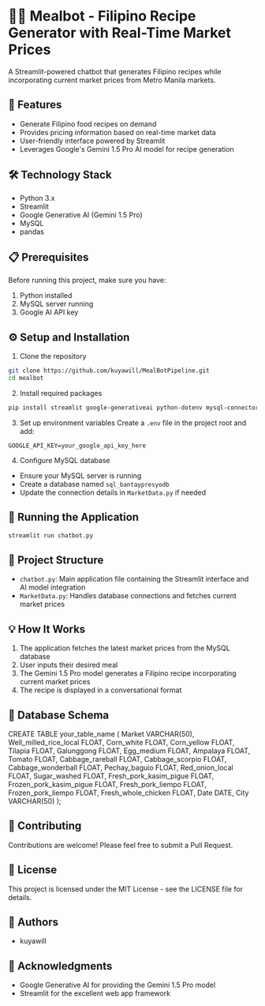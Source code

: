 # 👨‍🍳 Mealbot - Filipino Recipe Generator with Real-Time Market Prices

A Streamlit-powered chatbot that generates Filipino recipes while incorporating current market prices from Metro Manila markets.

## 🌟 Features

- Generate Filipino food recipes on demand
- Provides pricing information based on real-time market data
- User-friendly interface powered by Streamlit
- Leverages Google's Gemini 1.5 Pro AI model for recipe generation

## 🛠️ Technology Stack

- Python 3.x
- Streamlit
- Google Generative AI (Gemini 1.5 Pro)
- MySQL
- pandas

## 📋 Prerequisites

Before running this project, make sure you have:

1. Python installed
2. MySQL server running
3. Google AI API key

## ⚙️ Setup and Installation

1. Clone the repository
```bash
git clone https://github.com/kuyawill/MealBotPipeline.git
cd mealbot
```

2. Install required packages
```bash
pip install streamlit google-generativeai python-dotenv mysql-connector-python pandas
```

3. Set up environment variables
Create a `.env` file in the project root and add:
```
GOOGLE_API_KEY=your_google_api_key_here
```

4. Configure MySQL database
- Ensure your MySQL server is running
- Create a database named `sql_bantaypresyodb`
- Update the connection details in `MarketData.py` if needed

## 🚀 Running the Application

```bash
streamlit run chatbot.py
```

## 📁 Project Structure

- `chatbot.py`: Main application file containing the Streamlit interface and AI model integration
- `MarketData.py`: Handles database connections and fetches current market prices

## 💡 How It Works

1. The application fetches the latest market prices from the MySQL database
2. User inputs their desired meal
3. The Gemini 1.5 Pro model generates a Filipino recipe incorporating current market prices
4. The recipe is displayed in a conversational format

## 📝 Database Schema

CREATE TABLE your_table_name (
    Market VARCHAR(50),
    Well_milled_rice_local FLOAT,
    Corn_white FLOAT,
    Corn_yellow FLOAT,
    Tilapia FLOAT,
    Galunggong FLOAT,
    Egg_medium FLOAT,
    Ampalaya FLOAT,
    Tomato FLOAT,
    Cabbage_rareball FLOAT,
    Cabbage_scorpio FLOAT,
    Cabbage_wonderball FLOAT,
    Pechay_baguio FLOAT,
    Red_onion_local FLOAT,
    Sugar_washed FLOAT,
    Fresh_pork_kasim_pigue FLOAT,
    Frozen_pork_kasim_pigue FLOAT,
    Fresh_pork_liempo FLOAT,
    Frozen_pork_liempo FLOAT,
    Fresh_whole_chicken FLOAT,
    Date DATE,
    City VARCHAR(50)
);
	

## 🤝 Contributing

Contributions are welcome! Please feel free to submit a Pull Request.

## 📄 License

This project is licensed under the MIT License - see the LICENSE file for details.

## 👥 Authors

- kuyawill

## 🙏 Acknowledgments

- Google Generative AI for providing the Gemini 1.5 Pro model
- Streamlit for the excellent web app framework


